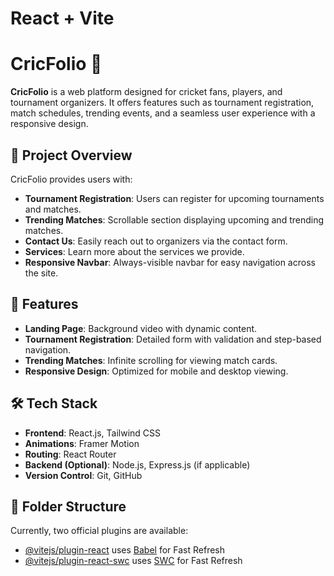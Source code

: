 # React + Vite
# CricFolio 🏏

**CricFolio** is a web platform designed for cricket fans, players, and tournament organizers. It offers features such as tournament registration, match schedules, trending events, and a seamless user experience with a responsive design.

## 🚀 Project Overview

CricFolio provides users with:

- **Tournament Registration**: Users can register for upcoming tournaments and matches.
- **Trending Matches**: Scrollable section displaying upcoming and trending matches.
- **Contact Us**: Easily reach out to organizers via the contact form.
- **Services**: Learn more about the services we provide.
- **Responsive Navbar**: Always-visible navbar for easy navigation across the site.
  
## 🎯 Features

- **Landing Page**: Background video with dynamic content.
- **Tournament Registration**: Detailed form with validation and step-based navigation.
- **Trending Matches**: Infinite scrolling for viewing match cards.
- **Responsive Design**: Optimized for mobile and desktop viewing.

## 🛠️ Tech Stack

- **Frontend**: React.js, Tailwind CSS
- **Animations**: Framer Motion
- **Routing**: React Router
- **Backend (Optional)**: Node.js, Express.js (if applicable)
- **Version Control**: Git, GitHub

## 📂 Folder Structure



Currently, two official plugins are available:

- [@vitejs/plugin-react](https://github.com/vitejs/vite-plugin-react/blob/main/packages/plugin-react/README.md) uses [Babel](https://babeljs.io/) for Fast Refresh
- [@vitejs/plugin-react-swc](https://github.com/vitejs/vite-plugin-react-swc) uses [SWC](https://swc.rs/) for Fast Refresh
